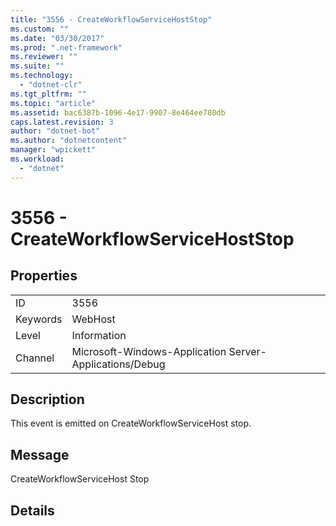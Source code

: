 ```yaml
---
title: "3556 - CreateWorkflowServiceHostStop"
ms.custom: ""
ms.date: "03/30/2017"
ms.prod: ".net-framework"
ms.reviewer: ""
ms.suite: ""
ms.technology: 
  - "dotnet-clr"
ms.tgt_pltfrm: ""
ms.topic: "article"
ms.assetid: bac6387b-1096-4e17-9907-8e464ee780db
caps.latest.revision: 3
author: "dotnet-bot"
ms.author: "dotnetcontent"
manager: "wpickett"
ms.workload: 
  - "dotnet"
---
```

# 3556 - CreateWorkflowServiceHostStop
## Properties  
  
|||  
|-|-|  
|ID|3556|  
|Keywords|WebHost|  
|Level|Information|  
|Channel|Microsoft-Windows-Application Server-Applications/Debug|  
  
## Description  
 This event is emitted on CreateWorkflowServiceHost stop.  
  
## Message  
 CreateWorkflowServiceHost Stop  
  
## Details
